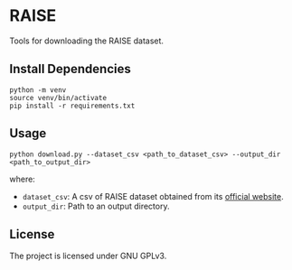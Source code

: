 # RAISE
Tools for downloading the RAISE dataset.

## Install Dependencies
```
python -m venv
source venv/bin/activate
pip install -r requirements.txt
```

## Usage

```python download.py --dataset_csv <path_to_dataset_csv> --output_dir <path_to_output_dir>```

where:
- `dataset_csv`: A csv of RAISE dataset obtained from its [official website](http://loki.disi.unitn.it/RAISE/download.html).
- `output_dir`: Path to an output directory.

## License

The project is licensed under GNU GPLv3.